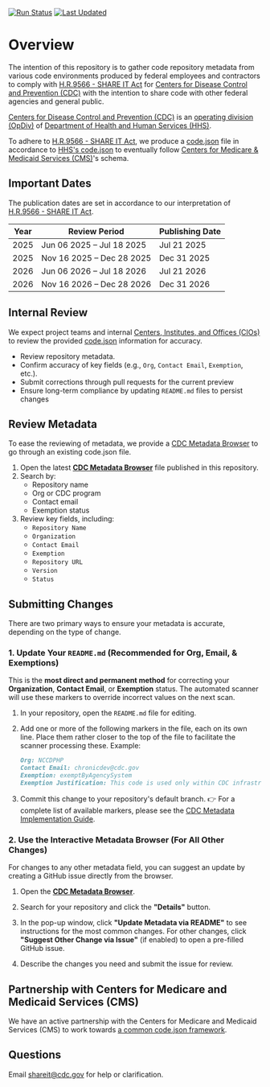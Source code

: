 [![Run Status](https://img.shields.io/github/actions/workflow/status/cdcgov/shareit-act/create-code-json.yml?style=for-the-badge)](https://github.com/CDCgov/ShareIT-Act/actions/workflows/create-code-json.yml)
[![Last Updated](https://img.shields.io/github/last-commit/cdcgov/shareit-act/main?style=for-the-badge)](https://github.com/CDCgov/ShareIT-Act/actions/workflows/create-code-json.yml)

# Overview

The intention of this repository is to gather code repository metadata from various code environments produced by federal employees and contractors to comply with [H.R.9566 - SHARE IT Act](https://www.congress.gov/bill/118th-congress/house-bill/9566) for [Centers for Disease Control and Prevention (CDC)](https://www.cdc.gov) with the intention to share code with other federal agencies and general public.

[Centers for Disease Control and Prevention (CDC)](https://www.cdc.gov) is an [operating division (OpDiv)](https://www.hhs.gov/about/agencies/hhs-agencies-and-offices/index.html) of [Department of Health and Human Services (HHS)](https://www.hhs.gov/).

To adhere to [H.R.9566 - SHARE IT Act](https://www.congress.gov/bill/118th-congress/house-bill/9566), we produce a [code.json](./data/code.json) file in accordance to [HHS's code.json](https://www.hhs.gov/code.json) to eventually follow [Centers for Medicare & Medicaid Services (CMS)](https://github.com/DSACMS/gov-codejson/blob/main/docs/metadata.md)'s schema.

## Important Dates

The publication dates are set in accordance to our interpretation of [H.R.9566 - SHARE IT Act](https://www.congress.gov/bill/118th-congress/house-bill/9566).

| Year | Review Period             | Publishing Date |
| ---- | ------------------------- | --------------- |
| 2025 | Jun 06 2025 – Jul 18 2025 | Jul 21 2025     |
| 2025 | Nov 16 2025 – Dec 28 2025 | Dec 31 2025     |
| 2026 | Jun 06 2026 – Jul 18 2026 | Jul 21 2026     |
| 2026 | Nov 16 2026 – Dec 28 2026 | Dec 31 2026     |

## Internal Review

We expect project teams and internal [Centers, Institutes, and Offices (CIOs)](https://www.cdc.gov/about/organization/index.html) to review the provided [code.json](data/code.json) information for accuracy.

- Review repository metadata.
- Confirm accuracy of key fields (e.g., `Org`, `Contact Email`, `Exemption`, etc.).
- Submit corrections through pull requests for the current preview
- Ensure long-term compliance by updating `README.md` files to persist changes

## Review Metadata

To ease the reviewing of metadata, we provide a [CDC Metadata Browser](https://cdcgov.github.io/ShareIT-Act/index.html) to go through an existing code.json file.

1. Open the latest **[CDC Metadata Browser](https://cdcgov.github.io/ShareIT-Act/index.html)** file published in this repository.
2. Search by:
   - Repository name
   - Org or CDC program
   - Contact email
   - Exemption status
3. Review key fields, including:
   - `Repository Name`
   - `Organization`
   - `Contact Email`
   - `Exemption`
   - `Repository URL`
   - `Version`
   - `Status`

## Submitting Changes

There are two primary ways to ensure your metadata is accurate, depending on the type of change.

### 1. Update Your `README.md` (Recommended for Org, Email, & Exemptions)

This is the **most direct and permanent method** for correcting your **Organization**, **Contact Email**, or **Exemption** status. The automated scanner will use these markers to override incorrect values on the next scan.

1. In your repository, open the `README.md` file for editing.

2. Add one or more of the following markers in the file, each on its own line. Place them rather closer to the top of the file to facilitate the scanner processing these. Example:

   ```md
   Org: NCCDPHP
   Contact Email: chronicdev@cdc.gov
   Exemption: exemptByAgencySystem
   Exemption Justification: This code is used only within CDC infrastructure and is not reusable externally.
   ```

3. Commit this change to your repository's default branch.
   👉 For a complete list of available markers, please see the [CDC Metadata Implementation Guide](https://docs.cdc.gov/docs/ea/codeshare/implementation-guide#readmemd-override-optional-markers).

### 2. Use the Interactive Metadata Browser (For All Other Changes)

For changes to any other metadata field, you can suggest an update by creating a GitHub issue directly from the browser.

1. Open the **[CDC Metadata Browser](https://cdcgov.github.io/ShareIT-Act/index.html)**.

2. Search for your repository and click the **"Details"** button.

3. In the pop-up window, click **"Update Metadata via README"** to see instructions for the most common changes. For other changes, click **"Suggest Other Change via Issue"** (if enabled) to open a pre-filled GitHub issue.

4. Describe the changes you need and submit the issue for review.

## Partnership with Centers for Medicare and Medicaid Services (CMS)

We have an active partnership with the Centers for Medicare and Medicaid Services (CMS) to work towards [a common code.json framework](https://github.com/DSACMS/gov-codejson/blob/main/docs/metadata.md).

## Questions

Email [shareit@cdc.gov](mailto:shareit@cdc.gov?subject=Feedback) for help or clarification.
